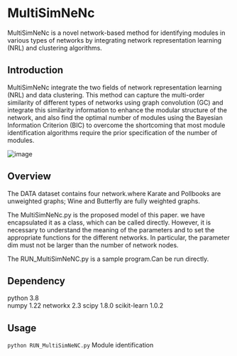 # MultiSimNeNc
MultiSimNeNc is a novel network-based method for identifying modules in various types of networks by integrating network representation learning (NRL) and clustering algorithms.

## Introduction
MultiSimNeNc integrate the two fields of network representation learning (NRL) and data clustering. This method can capture the multi-order similarity of different types of networks using graph convolution (GC) and integrate this similarity information to enhance the modular structure of the network, and also find the optimal number of modules using the Bayesian Information Criterion (BIC) to overcome the shortcoming that most module identification algorithms require the prior specification of the number of modules.

![image](https://github.com/HaoWuLab-Bioinformatics/MusimNeNc/blob/main/flowchat.jpg)

## Overview
The DATA dataset contains four network.where Karate and Pollbooks are unweighted graphs; Wine and Butterfly are fully weighted graphs.

The MultiSimNeNc.py is the proposed model of this paper. we have encapsulated it as a class, which can be called directly. However, it is necessary to understand the meaning of the parameters and to set the appropriate functions for the different networks. 
In particular, the parameter dim must not be larger than the number of network nodes.

The RUN_MultiSimNeNC.py is a sample program.Can be run directly.

## Dependency
python 3.8  
numpy 1.22
networkx  2.3
scipy  1.8.0
scikit-learn  1.0.2

## Usage
` python RUN_MultiSimNeNC.py `
Module identification


